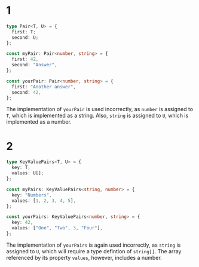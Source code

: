# 1

```ts
type Pair<T, U> = {
  first: T;
  second: U;
};

const myPair: Pair<number, string> = {
  first: 42,
  second: "Answer",
};

const yourPair: Pair<number, string> = {
  first: "Another answer",
  second: 42,
};
```

The implementation of `yourPair` is used incorrectly, as `number` is assigned to `T`, which is implemented as a string. Also, `string` is assigned to `U`, which is implemented as a number.

# 2

```ts
type KeyValuePairs<T, U> = {
  key: T;
  values: U[];
};

const myPairs: KeyValuePairs<string, number> = {
  key: "Numbers",
  values: [1, 2, 3, 4, 5],
};

const yourPairs: KeyValuePairs<number, string> = {
  key: 42,
  values: ["One", "Two", 3, "Four"],
};
```

The implementation of `yourPairs` is again used incorrectly, as `string` is assigned to `U`, which will require a type defintion of `string[]`. The array referenced by its property `values`, however, includes a number.